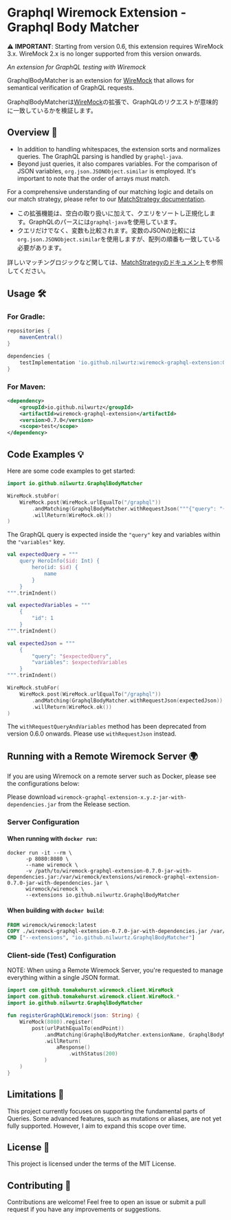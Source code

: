 # Graphql Wiremock Extension - Graphql Body Matcher

⚠️ **IMPORTANT**: Starting from version 0.6, this extension requires WireMock 3.x. WireMock 2.x is no longer supported from this version onwards.

*An extension for GraphQL testing with Wiremock*

GraphqlBodyMatcher is an extension for [WireMock](https://wiremock.org/) that allows for semantical verification of GraphQL requests.

GraphqlBodyMatcherは[WireMock](https://wiremock.org/)の拡張で、GraphQLのリクエストが意味的に一致しているかを検証します。

## Overview 📖

- In addition to handling whitespaces, the extension sorts and normalizes queries. The GraphQL parsing is handled by `graphql-java`.
- Beyond just queries, it also compares variables. For the comparison of JSON variables, `org.json.JSONObject.similar` is employed. It's important to note that the order of arrays must match.

For a comprehensive understanding of our matching logic and details on our match strategy, please refer to our [MatchStrategy documentation](./docs/MatchStrategy.md).

- この拡張機能は、空白の取り扱いに加えて、クエリをソートし正規化します。GraphQLのパースには`graphql-java`を使用しています。
- クエリだけでなく、変数も比較されます。変数のJSONの比較には`org.json.JSONObject.similar`を使用しますが、配列の順番も一致している必要があります。

詳しいマッチングロジックなど関しては、[MatchStrategyのドキュメント](./docs/MatchStrategy.md)を参照してください。


## Usage 🛠️
### For Gradle:

```groovy
repositories {
    mavenCentral()
}

dependencies {
    testImplementation 'io.github.nilwurtz:wiremock-graphql-extension:0.7.0'
}
```

### For Maven:

```xml
<dependency>
    <groupId>io.github.nilwurtz</groupId>
    <artifactId>wiremock-graphql-extension</artifactId>
    <version>0.7.0</version>
    <scope>test</scope>
</dependency>
```


## Code Examples 💡
Here are some code examples to get started:
```kotlin
import io.github.nilwurtz.GraphqlBodyMatcher

WireMock.stubFor(
    WireMock.post(WireMock.urlEqualTo("/graphql"))
        .andMatching(GraphqlBodyMatcher.withRequestJson("""{"query": "{ hero { name }}"}"""))
        .willReturn(WireMock.ok())
)
```

The GraphQL query is expected inside the `"query"` key and variables within the `"variables"` key.

```kotlin
val expectedQuery = """
    query HeroInfo($id: Int) {
        hero(id: $id) {
            name
        }
    }
""".trimIndent()

val expectedVariables = """
    {
        "id": 1
    }
""".trimIndent()

val expectedJson = """
    {
        "query": "$expectedQuery",
        "variables": $expectedVariables
    }
""".trimIndent()

WireMock.stubFor(
    WireMock.post(WireMock.urlEqualTo("/graphql"))
        .andMatching(GraphqlBodyMatcher.withRequestJson(expectedJson))
        .willReturn(WireMock.ok())
)
```

The `withRequestQueryAndVariables` method has been deprecated from version 0.6.0 onwards. Please use `withRequestJson` instead. 

## Running with a Remote Wiremock Server 🌍

If you are using Wiremock on a remote server such as Docker, please see the configurations below:

Please download `wiremock-graphql-extension-x.y.z-jar-with-dependencies.jar` from the Release section.

### Server Configuration
#### When running with `docker run`:
```
docker run -it --rm \
      -p 8080:8080 \
      --name wiremock \
      -v /path/to/wiremock-graphql-extension-0.7.0-jar-with-dependencies.jar:/var/wiremock/extensions/wiremock-graphql-extension-0.7.0-jar-with-dependencies.jar \
      wiremock/wiremock \
      --extensions io.github.nilwurtz.GraphqlBodyMatcher
```

#### When building with `docker build`:
```dockerfile
FROM wiremock/wiremock:latest
COPY ./wiremock-graphql-extension-0.7.0-jar-with-dependencies.jar /var/wiremock/extensions/wiremock-graphql-extension-0.7.0-jar-with-dependencies.jar
CMD ["--extensions", "io.github.nilwurtz.GraphqlBodyMatcher"]
```

### Client-side (Test) Configuration

NOTE: When using a Remote Wiremock Server, you're requested to manage everything within a single JSON format.

```kotlin
import com.github.tomakehurst.wiremock.client.WireMock
import com.github.tomakehurst.wiremock.client.WireMock.*
import io.github.nilwurtz.GraphqlBodyMatcher

fun registerGraphQLWiremock(json: String) {
    WireMock(8080).register(
        post(urlPathEqualTo(endPoint))
            .andMatching(GraphqlBodyMatcher.extensionName, GraphqlBodyMatcher.withRequest(json))
            .willReturn(
                aResponse()
                    .withStatus(200)
            )
    )
}
```

## Limitations 🚧
This project currently focuses on supporting the fundamental parts of Queries. Some advanced features, such as mutations or aliases, are not yet fully supported. However, I aim to expand this scope over time.

## License 📜
This project is licensed under the terms of the MIT License.

## Contributing 🤝
Contributions are welcome! Feel free to open an issue or submit a pull request if you have any improvements or suggestions.